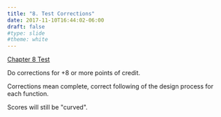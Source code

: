 ```yaml
---
title: "8. Test Corrections"
date: 2017-11-10T16:44:02-06:00
draft: false
#type: slide
#theme: white
---
```


[Chapter 8 Test](https://docs.google.com/document/d/1eEIpi5qKbtrFmycjpI_Q2eXL0yTCrSh9CbHEybYvXnQ/edit?usp=sharing)

Do corrections for +8 or more points of credit.

Corrections mean complete, correct following of the design process for each function.

Scores will still be "curved".
